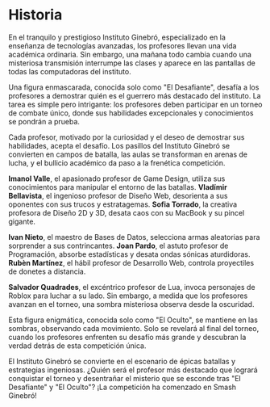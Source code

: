 # Historia

En el tranquilo y prestigioso Instituto Ginebró, especializado en la enseñanza de tecnologías avanzadas, los profesores llevan una vida académica ordinaria. Sin embargo, una mañana todo cambia cuando una misteriosa transmisión interrumpe las clases y aparece en las pantallas de todas las computadoras del instituto.

Una figura enmascarada, conocida solo como "El Desafiante", desafía a los profesores a demostrar quién es el guerrero más destacado del instituto. La tarea es simple pero intrigante: los profesores deben participar en un torneo de combate único, donde sus habilidades excepcionales y conocimientos se pondrán a prueba.

Cada profesor, motivado por la curiosidad y el deseo de demostrar sus habilidades, acepta el desafío. Los pasillos del Instituto Ginebró se convierten en campos de batalla, las aulas se transforman en arenas de lucha, y el bullicio académico da paso a la frenética competición.

**Imanol Valle**, el apasionado profesor de Game Design, utiliza sus conocimientos para manipular el entorno de las batallas. **Vladímir Bellavista**, el ingenioso profesor de Diseño Web, desorienta a sus oponentes con sus trucos y estratagemas. **Sofia Torrado**, la creativa profesora de Diseño 2D y 3D, desata caos con su MacBook y su pincel gigante.

**Ivan Nieto**, el maestro de Bases de Datos, selecciona armas aleatorias para sorprender a sus contrincantes. **Joan Pardo**, el astuto profesor de Programación, absorbe estadísticas y desata ondas sónicas aturdidoras. **Rubèn Martínez**, el hábil profesor de Desarrollo Web, controla proyectiles de donetes a distancia.

**Salvador Quadrades**, el excéntrico profesor de Lua, invoca personajes de Roblox para luchar a su lado. Sin embargo, a medida que los profesores avanzan en el torneo, una sombra misteriosa observa desde la oscuridad.

Esta figura enigmática, conocida solo como "El Oculto", se mantiene en las sombras, observando cada movimiento. Solo se revelará al final del torneo, cuando los profesores enfrenten su desafío más grande y descubran la verdad detrás de esta competición única.

El Instituto Ginebró se convierte en el escenario de épicas batallas y estrategias ingeniosas. ¿Quién será el profesor más destacado que logrará conquistar el torneo y desentrañar el misterio que se esconde tras "El Desafiante" y "El Oculto"? ¡La competición ha comenzado en Smash Ginebró!
